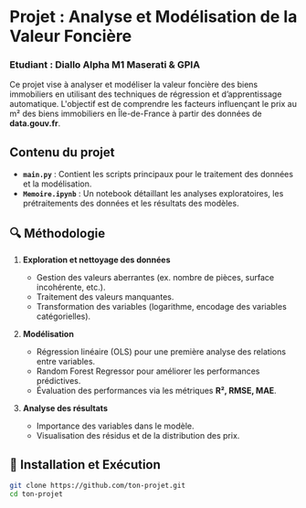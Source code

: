 # Projet : Analyse et Modélisation de la Valeur Foncière 
### Etudiant : Diallo Alpha M1 Maserati & GPIA 

Ce projet vise à analyser et modéliser la valeur foncière des biens immobiliers en utilisant des techniques de régression et d’apprentissage automatique. L'objectif est de comprendre les facteurs influençant le prix au m² des biens immobiliers en Île-de-France à partir des données de **data.gouv.fr**.  

## Contenu du projet

- **`main.py`** : Contient les scripts principaux pour le traitement des données et la modélisation.  
- **`Memoire.ipynb`** : Un notebook détaillant les analyses exploratoires, les prétraitements des données et les résultats des modèles.  

## 🔍 Méthodologie  

1. **Exploration et nettoyage des données**  
   - Gestion des valeurs aberrantes (ex. nombre de pièces, surface incohérente, etc.).  
   - Traitement des valeurs manquantes.  
   - Transformation des variables (logarithme, encodage des variables catégorielles).

2. **Modélisation**  
   - Régression linéaire (OLS) pour une première analyse des relations entre variables.  
   - Random Forest Regressor pour améliorer les performances prédictives.  
   - Évaluation des performances via les métriques **R², RMSE, MAE**. 

3. **Analyse des résultats**  
   - Importance des variables dans le modèle.  
   - Visualisation des résidus et de la distribution des prix.  

## 🚀 Installation et Exécution

```bash
git clone https://github.com/ton-projet.git
cd ton-projet
